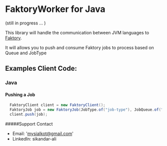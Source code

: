 # FaktoryWorker for Java
(still in progress ... )

This library will handle the communication between JVM languages to [Faktory](http://contribsys.com/faktory/).

It will allows you to push and consume Faktory jobs to process based on Queue and JobType

## Examples Client Code:

### Java

#### Pushing a Job

```java
  FaktoryClient client = new FaktoryClient();
  FaktoryJob job = new FaktoryJob(JobType.of("job-type"), JobQueue.of("myQueue"), "{json}");
  client.push(job);
```

#####Support Contact
* Email:  'mysialkot@gmail.com'
* LinkedIn: sikandar-ali